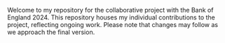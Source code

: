 Welcome to my repository for the collaborative project with the Bank of England 2024. This repository houses my individual contributions to the project, reflecting ongoing work. Please note that changes may follow as we approach the final version.

